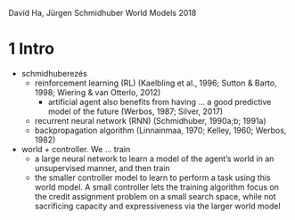 David Ha, Jürgen Schmidhuber
World Models
2018

# 1 Intro

* schmidhuberezés
  * reinforcement learning (RL)
    (Kaelbling et al., 1996; Sutton & Barto, 1998; Wiering & van Otterlo, 2012)
    * artificial agent also benefits from having ... a good predictive model of
      the future (Werbos, 1987; Silver, 2017)
  * recurrent neural network (RNN) (Schmidhuber, 1990a;b; 1991a)
  * backpropagation algorithm (Linnainmaa, 1970; Kelley, 1960; Werbos, 1982)
* world + controller. We ... train
  * a large neural network to learn a model of the agent’s world in an
    unsupervised manner, and then train
  * the smaller controller model to learn to perform a task using this world
    model. A small controller lets the training algorithm focus on the credit
    assignment problem on a small search space, while not sacrificing capacity
    and expressiveness via the larger world model

